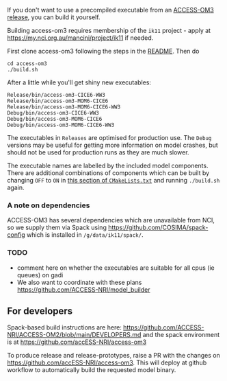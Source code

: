 If you don't want to use a precompiled executable from an [ACCESS-OM3 release](https://github.com/COSIMA/access-om3/wiki/Releases), you can build it yourself.

Building access-om3 requires membership of the `ik11` project - apply at https://my.nci.org.au/mancini/project/ik11 if needed.

First clone access-om3 following the steps in the [README](https://github.com/COSIMA/access-om3#readme).
Then do
```
cd access-om3
./build.sh
```
After a little while you'll get shiny new executables:
```
Release/bin/access-om3-CICE6-WW3
Release/bin/access-om3-MOM6-CICE6
Release/bin/access-om3-MOM6-CICE6-WW3
Debug/bin/access-om3-CICE6-WW3
Debug/bin/access-om3-MOM6-CICE6
Debug/bin/access-om3-MOM6-CICE6-WW3
```
The executables in `Releases` are optimised for production use. The `Debug` versions may be useful for getting more information on model crashes, but should not be used for production runs as they are much slower.

The executable names are labelled by the included model components. There are additional combinations of components which can be built by changing `OFF` to `ON` in [this section of `CMakeLists.txt`](https://github.com/COSIMA/access-om3/blob/6f9085f4c0832b719ea2ae5dc4630004c3db9263/CMakeLists.txt#L20-L26) and running `./build.sh` again.

### A note on dependencies

ACCESS-OM3 has several dependencies which are unavailable from NCI, so we supply them via Spack using https://github.com/COSIMA/spack-config which is installed in `/g/data/ik11/spack/`.

### TODO
- comment here on whether the executables are suitable for all cpus (ie queues) on gadi
- We also want to coordinate with these plans https://github.com/ACCESS-NRI/model_builder

## For developers

Spack-based build instructions are here: https://github.com/ACCESS-NRI/ACCESS-OM2/blob/main/DEVELOPERS.md and the spack environment is at https://github.com/accESS-NRI/access-om3

To produce release and release-prototypes, raise a PR with the changes on https://github.com/accESS-NRI/access-om3. This will deploy at github workflow to automatically build the requested model binary.
